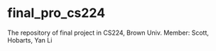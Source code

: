 final_pro_cs224
===============

The repository of final project in CS224, Brown Univ. Member: Scott, Hobarts, Yan Li